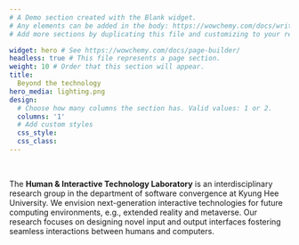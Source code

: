 ```yaml
---
# A Demo section created with the Blank widget.
# Any elements can be added in the body: https://wowchemy.com/docs/writing-markdown-latex/
# Add more sections by duplicating this file and customizing to your requirements.

widget: hero # See https://wowchemy.com/docs/page-builder/
headless: true # This file represents a page section.
weight: 10 # Order that this section will appear.
title: 
  Beyond the technology  
hero_media: lighting.png
design:
  # Choose how many columns the section has. Valid values: 1 or 2.
  columns: '1'
  # Add custom styles
  css_style:
  css_class:
---
```


<br>

The **Human & Interactive Technology Laboratory** is an interdisciplinary research group in the department of software convergence at Kyung Hee University.
We envision next-generation interactive technologies for future computing environments, e.g., extended reality and metaverse. 
Our research focuses on designing novel input and output interfaces fostering seamless interactions between humans and computers.  
